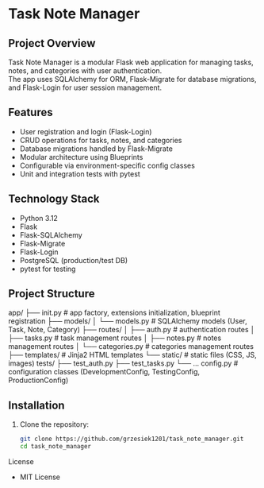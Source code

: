 # Task Note Manager

## Project Overview

Task Note Manager is a modular Flask web application for managing tasks, notes, and categories with user authentication.  
The app uses SQLAlchemy for ORM, Flask-Migrate for database migrations, and Flask-Login for user session management.

## Features

- User registration and login (Flask-Login)  
- CRUD operations for tasks, notes, and categories  
- Database migrations handled by Flask-Migrate  
- Modular architecture using Blueprints  
- Configurable via environment-specific config classes  
- Unit and integration tests with pytest  

## Technology Stack

- Python 3.12  
- Flask  
- Flask-SQLAlchemy  
- Flask-Migrate  
- Flask-Login  
- PostgreSQL (production/test DB)  
- pytest for testing  

## Project Structure

app/
├── init.py # app factory, extensions initialization, blueprint registration
├── models/
│ └── models.py # SQLAlchemy models (User, Task, Note, Category)
├── routes/
│ ├── auth.py # authentication routes
│ ├── tasks.py # task management routes
│ ├── notes.py # notes management routes
│ └── categories.py # categories management routes
├── templates/ # Jinja2 HTML templates
└── static/ # static files (CSS, JS, images)
tests/
├── test_auth.py
├── test_tasks.py
└── ...
config.py # configuration classes (DevelopmentConfig, TestingConfig, ProductionConfig)


## Installation

1. Clone the repository:
   ```bash
   git clone https://github.com/grzesiek1201/task_note_manager.git
   cd task_note_manager

License
- MIT License

